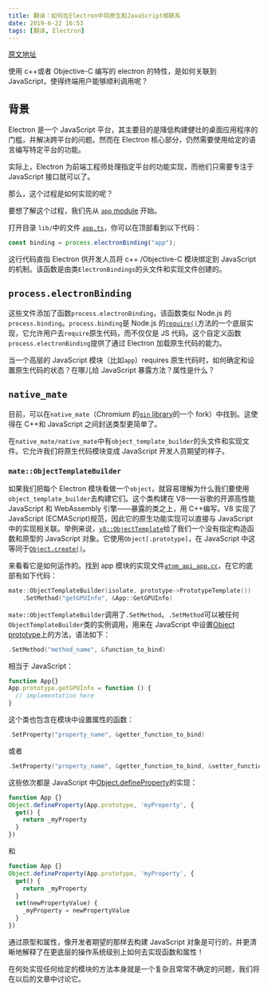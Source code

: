 ```yaml
---
title: 翻译：如何在Electron中将原生和JavaScript相联系
date: 2019-6-22 16:53
tags: [翻译, Electron]
---
```


<CreateTime/>
<TagLinks />

[原文地址](https://electronjs.org/blog/from-native-to-js)

使用 c++或者 Objective-C 编写的 electron 的特性，是如何关联到 JavaScript，使得终端用户能够顺利调用呢？

## 背景

Electron 是一个 JavaScript 平台，其主要目的是降低构建健壮的桌面应用程序的门槛，并解决跨平台的问题。然而在 Electron 核心部分，仍然需要使用给定的语言编写特定平台的功能。

实际上，Electron 为前端工程师处理指定平台的功能实现，而他们只需要专注于 JavaScript 接口就可以了。

那么，这个过程是如何实现的呢？

要想了解这个过程，我们先从 [`app` module](https://electronjs.org/docs/api/app) 开始。

打开目录 `lib/`中的文件 [`app.ts`](https://github.com/electron/electron/blob/0431997c8d64c9ed437b293e8fa15a96fc73a2a7/lib/browser/api/app.ts)，你可以在顶部看到以下代码：

```js
const binding = process.electronBinding("app");
```

这行代码直指 Electron 供开发人员将 c++ /Objective-C 模块绑定到 JavaScript 的机制。该函数是由类`ElectronBindings`的头文件和实现文件创建的。

## `process.electronBinding`

这些文件添加了函数`process.electronBinding`，该函数类似 Node.js 的`process.binding`。`process.binding`是 Node.js 的[`require()`](https://nodejs.org/api/modules.html#modules_require_id)方法的一个底层实现，它允许用户去`require`原生代码，而不仅仅是 JS 代码。这个自定义函数`process.electronBinding`提供了通过 Electron 加载原生代码的能力。

当一个高层的 JavaScript 模块（比如`app`）requires 原生代码时，如何确定和设置原生代码的状态？在哪儿给 JavaScript 暴露方法？属性是什么？

## `native_mate`

目前，可以在`native_mate`（Chromium 的[`gin` library](https://chromium.googlesource.com/chromium/src.git/+/lkgr/gin/)的一个 fork）中找到。这使得在 C++和 JavaScript 之间封送类型更简单了。

在`native_mate/native_mate`中有`object_template_builder`的头文件和实现文件。它允许我们将原生代码模块变成 JavaScript 开发人员期望的样子。

### `mate::ObjectTemplateBuilder`

如果我们把每个 Electron 模块看做一个`object`，就容易理解为什么我们要使用`object_template_builder`去构建它们。这个类构建在 V8——谷歌的开源高性能 JavaScript 和 WebAssembly 引擎——暴露的类之上，用 C++编写。V8 实现了 JavaScript (ECMAScript)规范，因此它的原生功能实现可以直接与 JavaScript 中的实现相关联。举例来说，[`v8::ObjectTemplate`](https://v8docs.nodesource.com/node-0.8/db/d5f/classv8_1_1_object_template.html)给了我们一个没有指定构造函数和原型的 JavaScript 对象。它使用`Object[.prototype]`，在 JavaScript 中这等同于[`Object.create()`](https://developer.mozilla.org/en-US/docs/Web/JavaScript/Reference/Global_Objects/Object/create)。

来看看它是如何运作的。找到 app 模块的实现文件[`atom_api_app.cc`](https://github.com/electron/electron/blob/0431997c8d64c9ed437b293e8fa15a96fc73a2a7/atom/browser/api/atom_api_app.cc)，在它的底部有如下代码：

```cpp
mate::ObjectTemplateBuilder(isolate, prototype->PrototypeTemplate())
    .SetMethod("getGPUInfo", &App::GetGPUInfo)
```

`mate::ObjectTemplateBuilder`调用了`.SetMethod`。`.SetMethod`可以被任何`ObjectTemplateBuilder`类的实例调用，用来在 JavaScript 中设置[Object prototype](https://developer.mozilla.org/en-US/docs/Web/JavaScript/Reference/Global_Objects/Object/prototype)上的方法，语法如下：

```cpp
.SetMethod("method_name", &function_to_bind)
```

相当于 JavaScript：

```js
function App{}
App.prototype.getGPUInfo = function () {
  // implementation here
}
```

这个类也包含在模块中设置属性的函数：

```cpp
.SetProperty("property_name", &getter_function_to_bind)
```

或者

```cpp
.SetProperty("property_name", &getter_function_to_bind, &setter_function_to_bind)
```

这些依次都是 JavaScript 中[Object.defineProperty](https://developer.mozilla.org/en/docs/Web/JavaScript/Reference/Global_Objects/Object/defineProperty)的实现：

```js
function App {}
Object.defineProperty(App.prototype, 'myProperty', {
  get() {
    return _myProperty
  }
})
```

和

```js
function App {}
Object.defineProperty(App.prototype, 'myProperty', {
  get() {
    return _myProperty
  }
  set(newPropertyValue) {
    _myProperty = newPropertyValue
  }
})
```

通过原型和属性，像开发者期望的那样去构建 JavaScript 对象是可行的，并更清晰地解释了在更底层的操作系统级别上如何去实现函数和属性！

在何处实现任何给定的模块的方法本身就是一个复杂且常常不确定的问题，我们将在以后的文章中讨论它。
